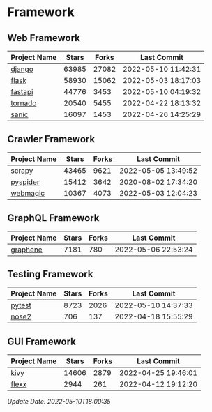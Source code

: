 # Framework

## Web Framework
| Project Name | Stars | Forks | Last Commit |
| ------------ | ----- | ----- | ----------- |
| [django](https://github.com/django/django) | 63985 | 27082 | 2022-05-10 11:42:31 |
| [flask](https://github.com/pallets/flask) | 58930 | 15062 | 2022-05-03 18:17:03 |
| [fastapi](https://github.com/tiangolo/fastapi) | 44776 | 3453 | 2022-05-10 04:19:32 |
| [tornado](https://github.com/tornadoweb/tornado) | 20540 | 5455 | 2022-04-22 18:13:32 |
| [sanic](https://github.com/sanic-org/sanic) | 16097 | 1453 | 2022-04-26 14:25:29 |

## Crawler Framework
| Project Name | Stars | Forks | Last Commit |
| ------------ | ----- | ----- | ----------- |
| [scrapy](https://github.com/scrapy/scrapy) | 43465 | 9621 | 2022-05-05 13:49:52 |
| [pyspider](https://github.com/binux/pyspider) | 15412 | 3642 | 2020-08-02 17:34:20 |
| [webmagic](https://github.com/code4craft/webmagic) | 10367 | 4073 | 2022-05-03 12:04:23 |

## GraphQL Framework
| Project Name | Stars | Forks | Last Commit |
| ------------ | ----- | ----- | ----------- |
| [graphene](https://github.com/graphql-python/graphene) | 7181 | 780 | 2022-05-06 22:53:24 |

## Testing Framework
| Project Name | Stars | Forks | Last Commit |
| ------------ | ----- | ----- | ----------- |
| [pytest](https://github.com/pytest-dev/pytest) | 8723 | 2026 | 2022-05-10 14:37:33 |
| [nose2](https://github.com/nose-devs/nose2) | 706 | 137 | 2022-04-18 15:55:29 |

## GUI Framework
| Project Name | Stars | Forks | Last Commit |
| ------------ | ----- | ----- | ----------- |
| [kivy](https://github.com/kivy/kivy) | 14606 | 2879 | 2022-04-25 19:46:01 |
| [flexx](https://github.com/flexxui/flexx) | 2944 | 261 | 2022-04-12 19:12:20 |

*Update Date: 2022-05-10T18:00:35*